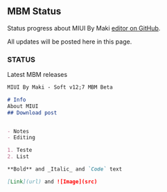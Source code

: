 ## MBM Status

Status progress about MIUI By Maki [editor on GitHub](https://t.me/MIUIByMaki).

All updates will be posted here in this page.

### STATUS

Latest MBM releases

```markdown
MIUI By Maki - Soft v12;7 MBM Beta

# Info 
About MIUI
## Download post


- Notes
- Editing

1. Teste
2. List

**Bold** and _Italic_ and `Code` text

[Link](url) and ![Image](src)
```


